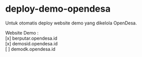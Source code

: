 # deploy-demo-opendesa
Untuk otomatis deploy website demo yang dikelola OpenDesa.

Website Demo : <br>
[x] berputar.opendesa.id <br>
[x] demosid.opendesa.id <br>
[ ] demodk.opendesa.id <br>
